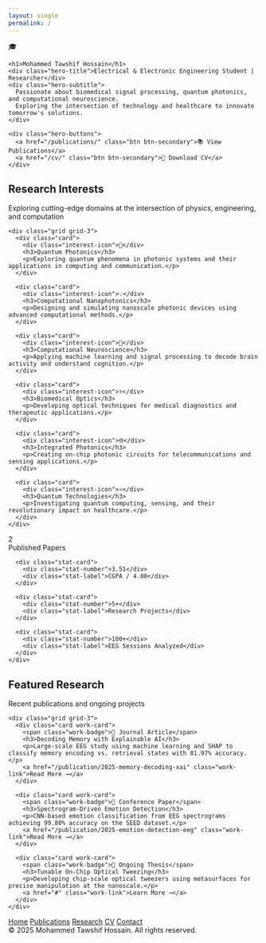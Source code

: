 ```yaml
---
layout: single 
permalink: /
---
```

<!doctype html>
<html lang="en">
<head>
<meta charset="utf-8" />
<meta name="viewport" content="width=device-width,initial-scale=1" />
<title>Mohammed Tawshif Hossain — Portfolio</title>
<style>
  :root{
    --max-width: 1000px;
    --card-radius: 10px;
    --card-bg: rgba(255,255,255,0.03);
    --accent: #667eea;
    --accent-light: #8b9bff;
    --text-primary: #ffffff;
    --text-secondary: rgba(255,255,255,0.75);
    --text-tertiary: rgba(255,255,255,0.55);
    --border-subtle: rgba(255,255,255,0.06);
  }

  *{box-sizing:border-box;margin:0;padding:0}
  
  body{
    font-family: -apple-system, BlinkMacSystemFont, "Segoe UI", system-ui, sans-serif;
    background:#0a0e27;
    color:var(--text-primary);
    line-height:1.6;
    -webkit-font-smoothing:antialiased;
  }

  html { font-size: 15px; }

  /* CONTAINER - consistent padding across all sections */
  .container {
    max-width: var(--max-width);
    margin: 0 auto;
    padding: 0 32px;
  }

  /* HERO SECTION */
  .hero {
    min-height: 85vh;
    display: flex;
    align-items: center;
    background: linear-gradient(135deg, #667eea 0%, #5a67d8 50%, #764ba2 100%);
    position: relative;
    overflow: hidden;
  }

  .hero::before {
    content: '';
    position: absolute;
    top: 0; left: 0; right: 0; bottom: 0;
    background: 
      radial-gradient(circle at 20% 30%, rgba(139, 155, 255, 0.15), transparent 40%),
      radial-gradient(circle at 80% 70%, rgba(118, 75, 162, 0.15), transparent 40%);
    pointer-events: none;
  }

  .hero .container {
    position: relative;
    z-index: 1;
    padding-top: 60px;
    padding-bottom: 60px;
  }

  .profile-wrapper {
    width: 140px;
    height: 140px;
    margin-bottom: 24px;
    border-radius: 50%;
    background: rgba(255,255,255,0.15);
    backdrop-filter: blur(10px);
    display: flex;
    align-items: center;
    justify-content: center;
    box-shadow: 0 8px 32px rgba(0,0,0,0.25);
  }

  .profile-icon {
    font-size: 4rem;
  }

  .hero h1 {
    font-size: 2.5rem;
    font-weight: 700;
    margin-bottom: 8px;
    letter-spacing: -0.02em;
  }

  .hero-title {
    font-size: 1.15rem;
    color: rgba(255,255,255,0.9);
    margin-bottom: 16px;
    font-weight: 500;
  }

  .hero-subtitle {
    font-size: 1rem;
    color: rgba(255,255,255,0.8);
    max-width: 600px;
    margin-bottom: 32px;
    line-height: 1.7;
  }

  .hero-buttons {
    display: flex;
    gap: 12px;
    flex-wrap: wrap;
  }

  .btn {
    padding: 12px 28px;
    border-radius: 8px;
    text-decoration: none;
    font-weight: 600;
    font-size: 0.95rem;
    display: inline-flex;
    align-items: center;
    gap: 8px;
    transition: all 0.2s ease;
  }

  .btn-primary {
    background: white;
    color: #667eea;
  }

  .btn-primary:hover {
    background: #f7f8ff;
    transform: translateY(-2px);
    box-shadow: 0 8px 24px rgba(255,255,255,0.2);
  }

  .btn-secondary {
    background: rgba(255,255,255,0.1);
    color: white;
    backdrop-filter: blur(10px);
    border: 1px solid rgba(255,255,255,0.2);
  }

  .btn-secondary:hover {
    background: rgba(255,255,255,0.15);
    transform: translateY(-2px);
  }

  /* MAIN CONTENT SECTIONS */
  section {
    padding: 80px 0;
  }

  .section-header {
    margin-bottom: 40px;
  }

  .section-title {
    font-size: 1.75rem;
    font-weight: 700;
    margin-bottom: 8px;
    color: var(--text-primary);
  }

  .section-subtitle {
    font-size: 1rem;
    color: var(--text-tertiary);
  }

  /* CARDS */
  .grid {
    display: grid;
    gap: 20px;
  }

  .grid-3 {
    grid-template-columns: repeat(auto-fit, minmax(280px, 1fr));
  }

  .grid-4 {
    grid-template-columns: repeat(auto-fit, minmax(220px, 1fr));
  }

  .card {
    background: var(--card-bg);
    border: 1px solid var(--border-subtle);
    border-radius: var(--card-radius);
    padding: 28px;
    transition: all 0.3s cubic-bezier(0.4, 0, 0.2, 1);
  }

  .card:hover {
    background: rgba(255,255,255,0.05);
    border-color: rgba(102, 126, 234, 0.3);
    transform: translateY(-4px);
  }

  /* Interest Cards */
  .interest-icon {
    width: 48px;
    height: 48px;
    border-radius: 10px;
    background: rgba(102, 126, 234, 0.15);
    display: flex;
    align-items: center;
    justify-content: center;
    font-size: 1.5rem;
    margin-bottom: 16px;
  }

  .card h3 {
    font-size: 1.1rem;
    font-weight: 600;
    margin-bottom: 8px;
    color: var(--text-primary);
  }

  .card p {
    font-size: 0.95rem;
    color: var(--text-tertiary);
    line-height: 1.6;
  }

  /* Stats Section */
  .stats-section {
    background: rgba(102, 126, 234, 0.08);
    border-top: 1px solid var(--border-subtle);
    border-bottom: 1px solid var(--border-subtle);
  }

  .stat-card {
    text-align: center;
    padding: 32px 20px;
  }

  .stat-number {
    font-size: 2.5rem;
    font-weight: 700;
    color: var(--accent-light);
    margin-bottom: 8px;
  }

  .stat-label {
    font-size: 0.9rem;
    color: var(--text-secondary);
  }

  /* Work Cards */
  .work-card {
    display: flex;
    flex-direction: column;
    gap: 16px;
  }

  .work-badge {
    display: inline-flex;
    align-items: center;
    gap: 6px;
    padding: 6px 14px;
    background: rgba(102, 126, 234, 0.15);
    color: var(--accent-light);
    border-radius: 20px;
    font-size: 0.85rem;
    font-weight: 600;
    width: fit-content;
  }

  .work-card h3 {
    font-size: 1.15rem;
    line-height: 1.4;
  }

  .work-link {
    color: var(--accent-light);
    text-decoration: none;
    font-weight: 600;
    font-size: 0.9rem;
    display: inline-flex;
    align-items: center;
    gap: 6px;
    margin-top: 4px;
  }

  .work-link:hover {
    color: var(--accent);
  }

  /* Footer */
  footer {
    padding: 60px 0;
    border-top: 1px solid var(--border-subtle);
  }

  .footer-links {
    display: flex;
    gap: 32px;
    margin-bottom: 24px;
    flex-wrap: wrap;
  }

  .footer-link {
    color: var(--text-secondary);
    text-decoration: none;
    font-size: 0.95rem;
    transition: color 0.2s ease;
  }

  .footer-link:hover {
    color: var(--accent-light);
  }

  .copyright {
    color: var(--text-tertiary);
    font-size: 0.9rem;
  }

  /* Responsive */
  @media (max-width: 768px) {
    html { font-size: 14px; }
    
    .container {
      padding: 0 24px;
    }

    .hero {
      min-height: 70vh;
    }

    .hero h1 {
      font-size: 2rem;
    }

    section {
      padding: 60px 0;
    }

    .section-title {
      font-size: 1.5rem;
    }

    .grid-3, .grid-4 {
      grid-template-columns: 1fr;
    }

    .hero-buttons {
      flex-direction: column;
      width: 100%;
    }

    .btn {
      justify-content: center;
    }
  }
</style>
</head>
<body>

<!-- HERO -->
<section class="hero">
  <div class="container">
    <div class="profile-wrapper">
      <div class="profile-icon">🎓</div>
    </div>
    
    <h1>Mohammed Tawshif Hossain</h1>
    <div class="hero-title">Electrical & Electronic Engineering Student | Researcher</div>
    <div class="hero-subtitle">
      Passionate about biomedical signal processing, quantum photonics, and computational neuroscience. 
      Exploring the intersection of technology and healthcare to innovate tomorrow's solutions.
    </div>
    
    <div class="hero-buttons">
      <a href="/publications/" class="btn btn-secondary">📚 View Publications</a>
      <a href="/cv/" class="btn btn-secondary">📄 Download CV</a>
    </div>
  </div>
</section>

<!-- RESEARCH INTERESTS -->
<section>
  <div class="container">
    <div class="section-header">
      <h2 class="section-title">Research Interests</h2>
      <p class="section-subtitle">Exploring cutting-edge domains at the intersection of physics, engineering, and computation</p>
    </div>
    
    <div class="grid grid-3">
      <div class="card">
        <div class="interest-icon">🔬</div>
        <h3>Quantum Photonics</h3>
        <p>Exploring quantum phenomena in photonic systems and their applications in computing and communication.</p>
      </div>
      
      <div class="card">
        <div class="interest-icon">💡</div>
        <h3>Computational Nanophotonics</h3>
        <p>Designing and simulating nanoscale photonic devices using advanced computational methods.</p>
      </div>
      
      <div class="card">
        <div class="interest-icon">🧠</div>
        <h3>Computational Neuroscience</h3>
        <p>Applying machine learning and signal processing to decode brain activity and understand cognition.</p>
      </div>
      
      <div class="card">
        <div class="interest-icon">⚕️</div>
        <h3>Biomedical Optics</h3>
        <p>Developing optical techniques for medical diagnostics and therapeutic applications.</p>
      </div>
      
      <div class="card">
        <div class="interest-icon">🌐</div>
        <h3>Integrated Photonics</h3>
        <p>Creating on-chip photonic circuits for telecommunications and sensing applications.</p>
      </div>
      
      <div class="card">
        <div class="interest-icon">⚛️</div>
        <h3>Quantum Technologies</h3>
        <p>Investigating quantum computing, sensing, and their revolutionary impact on healthcare.</p>
      </div>
    </div>
  </div>
</section>

<!-- STATS -->
<section class="stats-section">
  <div class="container">
    <div class="grid grid-4">
      <div class="stat-card">
        <div class="stat-number">2</div>
        <div class="stat-label">Published Papers</div>
      </div>
      
      <div class="stat-card">
        <div class="stat-number">3.51</div>
        <div class="stat-label">CGPA / 4.00</div>
      </div>
      
      <div class="stat-card">
        <div class="stat-number">5+</div>
        <div class="stat-label">Research Projects</div>
      </div>
      
      <div class="stat-card">
        <div class="stat-number">100+</div>
        <div class="stat-label">EEG Sessions Analyzed</div>
      </div>
    </div>
  </div>
</section>

<!-- FEATURED WORK -->
<section>
  <div class="container">
    <div class="section-header">
      <h2 class="section-title">Featured Research</h2>
      <p class="section-subtitle">Recent publications and ongoing projects</p>
    </div>
    
    <div class="grid grid-3">
      <div class="card work-card">
        <span class="work-badge">📄 Journal Article</span>
        <h3>Decoding Memory with Explainable AI</h3>
        <p>Large-scale EEG study using machine learning and SHAP to classify memory encoding vs. retrieval states with 81.97% accuracy.</p>
        <a href="/publication/2025-memory-decoding-xai" class="work-link">Read More →</a>
      </div>
      
      <div class="card work-card">
        <span class="work-badge">🎤 Conference Paper</span>
        <h3>Spectrogram-Driven Emotion Detection</h3>
        <p>CNN-based emotion classification from EEG spectrograms achieving 99.80% accuracy on the SEED dataset.</p>
        <a href="/publication/2025-emotion-detection-eeg" class="work-link">Read More →</a>
      </div>
      
      <div class="card work-card">
        <span class="work-badge">🔧 Ongoing Thesis</span>
        <h3>Tunable On-Chip Optical Tweezing</h3>
        <p>Developing chip-scale optical tweezers using metasurfaces for precise manipulation at the nanoscale.</p>
        <a href="#" class="work-link">Learn More →</a>
      </div>
    </div>
  </div>
</section>

<!-- FOOTER -->
<footer>
  <div class="container">
    <div class="footer-links">
      <a href="/" class="footer-link">Home</a>
      <a href="/publications/" class="footer-link">Publications</a>
      <a href="/research/" class="footer-link">Research</a>
      <a href="/cv/" class="footer-link">CV</a>
      <a href="/contact/" class="footer-link">Contact</a>
    </div>
    <div class="copyright">© 2025 Mohammed Tawshif Hossain. All rights reserved.</div>
  </div>
</footer>

</body>
</html>

